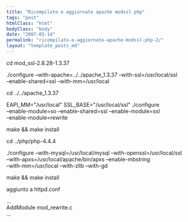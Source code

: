 ```yaml
---
title: "Ricompilato e aggiornato apache modssl php"
tags: "post"
htmlClass: "html"
bodyClass: "body"
date: "2007-03-14"
permalink: "ricompilato-e-aggiornato-apache-modssl-php-2/"
layout: "template_posts_md"
---
```

<p>cd mod_ssl-2.8.28-1.3.37</p>
<p>./configure &#8211;with-apache=../../apache_1.3.37 &#8211;with-ssl=/usr/local/ssl <br />&#8211;enable-shared=ssl &#8211;with-mm=/usr/local</p>
<p>cd ../../apache_1.3.37</p>
<p>EAPI_MM=&quot;/usr/local&quot; SSL_BASE=&quot;/usr/local/ssl&quot; ./configure <br />&#8211;enable-module=so &#8211;enable-shared=ssl &#8211;enable-module=ssl <br />&#8211;enable-module=rewrite</p>
<p>make &amp;&amp; make install</p>
<p>cd ../php/php-4.4.4</p>
<p>./configure &#8211;with-mysql=/usr/local/mysql &#8211;with-openssl=/usr/local/ssl <br />&#8211;with-apxs=/usr/local/apache/bin/apxs &#8211;enable-mbstring <br />&#8211;with-mm=/usr/local &#8211;with-zlib &#8211;with-gd</p>
<p>make &amp;&amp; make install</p>
<p>aggiunto a httpd.conf</p>
<p>&#8230;<br />AddModule mod_rewrite.c<br />&#8230;</p>
